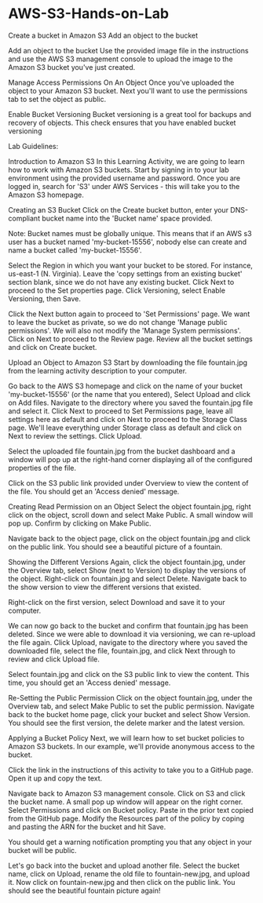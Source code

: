 # AWS-S3-Hands-on-Lab
Create a bucket in Amazon S3
Add an object to the bucket

Add an object to the bucket
Use the provided image file in the instructions and use the AWS S3 management console to upload the image to the Amazon S3 bucket you've just created.


Manage Access Permissions On An Object
Once you've uploaded the object to your Amazon S3 bucket. Next you'll want to use the permissions tab to set the object as public.


Enable Bucket Versioning
Bucket versioning is a great tool for backups and recovery of objects. This check ensures that you have enabled bucket versioning


Lab Guidelines:

Introduction to Amazon S3
In this Learning Activity, we are going to learn how to work with Amazon S3 buckets. Start by signing in to your lab environment using the provided username and password. Once you are logged in, search for 'S3' under AWS Services - this will take you to the Amazon S3 homepage.

Creating an S3 Bucket
Click on the Create bucket button, enter your DNS-compliant bucket name into the 'Bucket name' space provided.

Note: Bucket names must be globally unique. This means that if an AWS s3 user has a bucket named 'my-bucket-15556', nobody else can create and name a bucket called 'my-bucket-15556'.

Select the Region in which you want your bucket to be stored. For instance, us-east-1 (N. Virginia). Leave the 'copy settings from an existing bucket' section blank, since we do not have any existing bucket. Click Next to proceed to the Set properties page. Click Versioning, select Enable Versioning, then Save.

Click the Next button again to proceed to 'Set Permissions' page. We want to leave the bucket as private, so we do not change 'Manage public permissions'. We will also not modify the 'Manage System permissions'. Click on Next to proceed to the Review page. Review all the bucket settings and click on Create bucket.

Upload an Object to Amazon S3
Start by downloading the file fountain.jpg from the learning activity description to your computer.

Go back to the AWS S3 homepage and click on the name of your bucket 'my-bucket-15556' (or the name that you entered), Select Upload and click on Add files. Navigate to the directory where you saved the fountain.jpg file and select it. Click Next to proceed to Set Permissions page, leave all settings here as default and click on Next to proceed to the Storage Class page. We'll leave everything under Storage class as default and click on Next to review the settings. Click Upload.

Select the uploaded file fountain.jpg from the bucket dashboard and a window will pop up at the right-hand corner displaying all of the configured properties of the file.

Click on the S3 public link provided under Overview to view the content of the file. You should get an 'Access denied' message.

Creating Read Permission on an Object
Select the object fountain.jpg, right click on the object, scroll down and select Make Public. A small window will pop up. Confirm by clicking on Make Public.

Navigate back to the object page, click on the object fountain.jpg and click on the public link. You should see a beautiful picture of a fountain.

Showing the Different Versions
Again, click the object fountain.jpg, under the Overview tab, select Show (next to Version) to display the versions of the object. Right-click on fountain.jpg and select Delete. Navigate back to the show version to view the different versions that existed.

Right-click on the first version, select Download and save it to your computer.

We can now go back to the bucket and confirm that fountain.jpg has been deleted. Since we were able to download it via versioning, we can re-upload the file again. Click Upload, navigate to the directory where you saved the downloaded file, select the file, fountain.jpg, and click Next through to review and click Upload file.

Select fountain.jpg and click on the S3 public link to view the content. This time, you should get an 'Access denied' message.

Re-Setting the Public Permission
Click on the object fountain.jpg, under the Overview tab, and select Make Public to set the public permission. Navigate back to the bucket home page, click your bucket and select Show Version. You should see the first version, the delete marker and the latest version.

Applying a Bucket Policy
Next, we will learn how to set bucket policies to Amazon S3 buckets. In our example, we'll provide anonymous access to the bucket.

Click the link in the instructions of this activity to take you to a GitHub page. Open it up and copy the text.

Navigate back to Amazon S3 management console. Click on S3 and click the bucket name. A small pop up window will appear on the right corner. Select Permissions and click on Bucket policy. Paste in the prior text copied from the GitHub page. Modify the Resources part of the policy by coping and pasting the ARN for the bucket and hit Save.

You should get a warning notification prompting you that any object in your bucket will be public.

Let's go back into the bucket and upload another file. Select the bucket name, click on Upload, rename the old file to fountain-new.jpg, and upload it. Now click on fountain-new.jpg and then click on the public link. You should see the beautiful fountain picture again!

